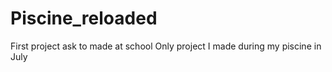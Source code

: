 # Piscine_reloaded

First project ask to made at school 
Only project I made during my piscine in July
